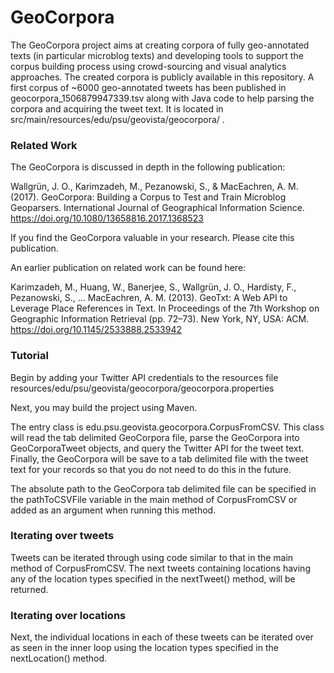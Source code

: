 # GeoCorpora
The GeoCorpora project aims at creating corpora of fully geo-annotated texts (in particular microblog texts) and developing tools to support the corpus building process using crowd-sourcing and visual analytics approaches. The created corpora is publicly available in this repository. A first corpus of ~6000 geo-annotated tweets has been published in geocorpora_1506879947339.tsv along with Java code to help parsing the corpora and acquiring the tweet text. It is located in src/main/resources/edu/psu/geovista/geocorpora/ .

### Related Work
The GeoCorpora is discussed in depth in the following publication:

Wallgrün, J. O., Karimzadeh, M., Pezanowski, S., & MacEachren, A. M. (2017). GeoCorpora: Building a Corpus to Test and Train Microblog Geoparsers. International Journal of Geographical Information Science. https://doi.org/10.1080/13658816.2017.1368523

If you find the GeoCorpora valuable in your research. Please cite this publication.

An earlier publication on related work can be found here:

Karimzadeh, M., Huang, W., Banerjee, S., Wallgrün, J. O., Hardisty, F., Pezanowski, S., … MacEachren, A. M. (2013). GeoTxt: A Web API to Leverage Place References in Text. In Proceedings of the 7th Workshop on Geographic Information Retrieval (pp. 72–73). New York, NY, USA: ACM. https://doi.org/10.1145/2533888.2533942

### Tutorial
Begin by adding your Twitter API credentials to the resources file resources/edu/psu/geovista/geocorpora/geocorpora.properties

Next, you may build the project using Maven.

The entry class is edu.psu.geovista.geocorpora.CorpusFromCSV. This class will read the tab delimited GeoCorpora file, parse the GeoCorpora into GeoCorporaTweet objects, and query the Twitter API for the tweet text. Finally, the GeoCorpora will be save to a tab delimited file with the tweet text for your records so that you do not need to do this in the future.

The absolute path to the GeoCorpora tab delimited file can be specified in the pathToCSVFile variable in the main method of CorpusFromCSV or added as an argument when running this method.

### Iterating over tweets
Tweets can be iterated through using code similar to that in the main method of CorpusFromCSV. The next tweets containing locations having any of the location types specified in the nextTweet() method, will be returned.

### Iterating over locations
Next, the individual locations in each of these tweets can be iterated over as seen in the inner loop using the location types specified in the nextLocation() method.
